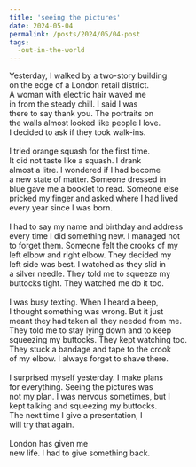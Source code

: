 ```yaml
---
title: 'seeing the pictures'
date: 2024-05-04
permalink: /posts/2024/05/04-post
tags:
  -out-in-the-world
---
```


Yesterday, I walked by a two-story building\
on the edge of a London retail district.\
A woman with electric hair waved me\
in from the steady chill. I said I was\
there to say thank you. The portraits on\
the walls almost looked like people I love.\
I decided to ask if they took walk-ins.\
\
I tried orange squash for the first time.\
It did not taste like a squash. I drank\
almost a litre. I wondered if I had become\
a new state of matter. Someone dressed in\
blue gave me a booklet to read. Someone else\
pricked my finger and asked where I had lived\
every year since I was born.\
\
I had to say my name and birthday and address\
every time I did something new. I managed not\
to forget them. Someone felt the crooks of my\
left elbow and right elbow. They decided my\
left side was best. I watched as they slid in\
a silver needle. They told me to squeeze my\
buttocks tight. They watched me do it too.\
\
I was busy texting. When I heard a beep,\
I thought something was wrong. But it just\
meant they had taken all they needed from me.\
They told me to stay lying down and to keep\
squeezing my buttocks. They kept watching too.\
They stuck a bandage and tape to the crook\
of my elbow. I always forget to shave there.\
\
I surprised myself yesterday. I make plans\
for everything. Seeing the pictures was\
not my plan. I was nervous sometimes, but I\
kept talking and squeezing my buttocks.\
The next time I give a presentation, I\
will try that again.\
\
London has given me\
new life. I had to give something back.


